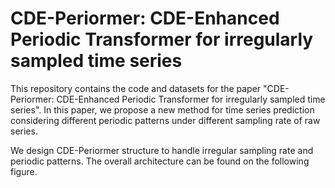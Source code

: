# CDE-Periormer: CDE-Enhanced Periodic Transformer for irregularly sampled time series

This repository contains the code and datasets for the paper "CDE-Periormer: CDE-Enhanced Periodic Transformer for irregularly sampled time series". In this paper, we propose a new method for time series prediction considering different periodic patterns under different sampling rate of raw series.

We design CDE-Periormer structure to handle irregular sampling rate and periodic patterns. The overall architecture can be found on the following figure.

